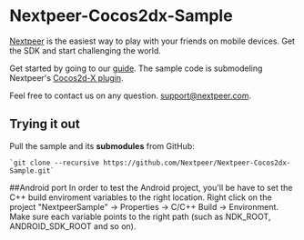 # Nextpeer-Cocos2dx-Sample

[Nextpeer](http://nextpeer.com) is the easiest way to play with your friends on mobile devices. Get the SDK and start challenging the world.

Get started by going to our [guide](https://nextpeer.atlassian.net/wiki/display/NS/Cocos2d-x+3.x+Basic+Integration+Guide). The sample code is submodeling Nextpeer's [Cocos2d-X plugin](https://github.com/Nextpeer/Nextpeer-Cocos2dx).

Feel free to contact us on any question. [support@nextpeer.com](mailto:support@nextpeer.com).

## Trying it out
 Pull the sample and its **submodules** from GitHub:
 
	`git clone --recursive https://github.com/Nextpeer/Nextpeer-Cocos2dx-Sample.git`

##Android port
In order to test the Android project, you'll be have to set the C++ build enviroment variables to the right location.
Right click on the project "NextpeerSample" -> Properties -> C/C++ Build -> Environment. Make sure each variable points to the right path (such as NDK_ROOT, ANDROID_SDK_ROOT and so on).
